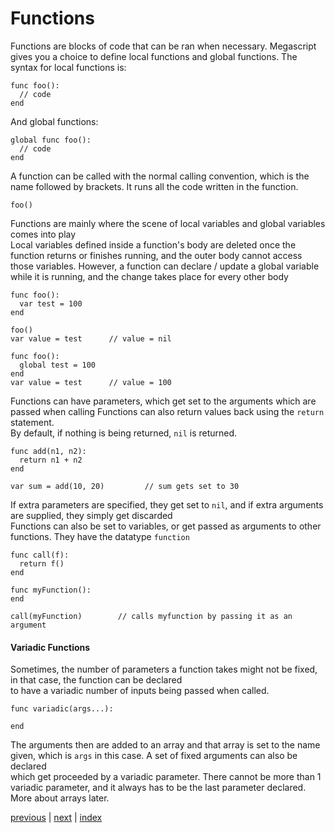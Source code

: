 <h1>Functions</h1>

Functions are blocks of code that can be ran when necessary. 
Megascript gives you a choice to define local functions and global functions.
The syntax for local functions is:
```
func foo():
  // code
end
```
And global functions:
```
global func foo():
  // code
end
```
A function can be called with the normal calling convention, which is the name followed by brackets. It runs all the code written in the function.
```
foo()
```
Functions are mainly where the scene of local variables and global variables comes into play<br>
Local variables defined inside a function's body are deleted once the function returns or finishes running, and the outer body cannot access those variables.
However, a function can declare / update a global variable while it is running, and the change takes place for every other body
```
func foo():
  var test = 100
end 

foo()
var value = test      // value = nil
```
```
func foo():
  global test = 100
end
var value = test      // value = 100
```
Functions can have parameters, which get set to the arguments which are passed when calling
Functions can also return values back using the `return` statement.<br>
By default, if nothing is being returned, `nil` is returned.
```
func add(n1, n2):
  return n1 + n2
end

var sum = add(10, 20)         // sum gets set to 30
```
If extra parameters are specified, they get set to `nil`, and if extra arguments are supplied, they simply get discarded<br>
Functions can also be set to variables, or get passed as arguments to other functions. They have the datatype `function`
```
func call(f):
  return f()
end 

func myFunction():
end 

call(myFunction)        // calls myfunction by passing it as an argument
```
<h4>Variadic Functions</h4>

Sometimes, the number of parameters a function takes might not be fixed, in that case, the function can be declared<br>
to have a variadic number of inputs being passed when called.
```
func variadic(args...):

end
```
The arguments then are added to an array and that array is set to the name given, which is `args` in this case. A set of fixed arguments can also be declared <br>
which get proceeded by a variadic parameter. There cannot be more than 1 variadic parameter, and it always has to be the last parameter declared.<br>
More about arrays later.

[previous](/docs/variables.md) | [next](/docs/arrays.md) | [index](/docs/documentation.md)
